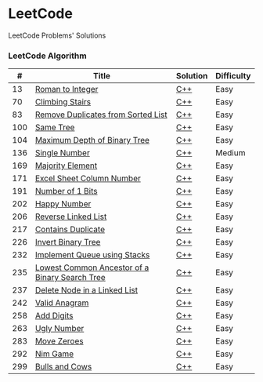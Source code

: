 # LeetCode

LeetCode Problems' Solutions

### LeetCode Algorithm

| #   | Title                                                                                                                           | Solution                                                                                                    | Difficulty |
|-----|---------------------------------------------------------------------------------------------------------------------------------|-------------------------------------------------------------------------------------------------------------|------------|
| 13  | [Roman to Integer](https://leetcode.com/problems/roman-to-integer/)                                                             | [C++](./algorithms/cpp/romanToInteger/romanToInteger.cpp)                                                   | Easy       |
| 70  | [Climbing Stairs](https://leetcode.com/problems/climbing-stairs/)                                                               | [C++](./algorithms/cpp/climbingStairs/climbingStairs.cpp)                                                   | Easy       |
| 83  | [Remove Duplicates from Sorted List](https://leetcode.com/problems/remove-duplicates-from-sorted-list/)                         | [C++](./algorithms/cpp/removeDuplicatesFromSortedList/removeDuplicatesFromSortedList.cpp)                   | Easy       |
| 100 | [Same Tree](https://leetcode.com/problems/same-tree/)                                                                           | [C++](./algorithms/cpp/sameTree/sameTree.cpp)                                                               | Easy       |
| 104 | [Maximum Depth of Binary Tree](https://leetcode.com/problems/maximum-depth-of-binary-tree/)                                     | [C++](./algorithms/cpp/maximumDepthOfBinaryTree/maximumDepthOfBinaryTree.cpp)                               | Easy       |
| 136 | [Single Number](https://leetcode.com/problems/single-number/)                                                                   | [C++](./algorithms/cpp/singleNumber/singleNumber.cpp)                                                       | Medium     |
| 169 | [Majority Element](https://leetcode.com/problems/majority-element/)                                                             | [C++](./algorithms/cpp/majorityElement/majorityElement.cpp)                                                 | Easy       |
| 171 | [Excel Sheet Column Number](https://leetcode.com/problems/excel-sheet-column-number/)                                           | [C++](./algorithms/cpp/excelSheetColumnNumber/excelSheetColumnNumber.cpp)                                   | Easy       |
| 191 | [Number of 1 Bits](https://leetcode.com/problems/number-of-1-bits/)                                                             | [C++](./algorithms/cpp/numberOf1Bits/numberOf1Bits.cpp)                                                     | Easy       |
| 202 | [Happy Number](https://leetcode.com/problems/happy-number/)                                                                     | [C++](./algorithms/cpp/happyNumber/happyNumber.cpp)                                                         | Easy       |
| 206 | [Reverse Linked List](https://leetcode.com/problems/reverse-linked-list/)                                                       | [C++](./algorithms/cpp/reverseLinkedList/reverseLinkedList.cpp)                                             | Easy       |
| 217 | [Contains Duplicate](https://leetcode.com/problems/contains-duplicate/)                                                         | [C++](./algorithms/cpp/containsDuplicate/containsDuplicate.cpp)                                             | Easy       |
| 226 | [Invert Binary Tree](https://leetcode.com/problems/invert-binary-tree/)                                                         | [C++](./algorithms/cpp/invertBinaryTree/invertBinaryTree.cpp)                                               | Easy       |
| 232 | [Implement Queue using Stacks](https://leetcode.com/problems/implement-queue-using-stacks/)                                     | [C++](./algorithms/cpp/implementQueueUsingStacks/implementQueueUsingStacks.cpp)                             | Easy       |
| 235 | [Lowest Common Ancestor of a Binary Search Tree](https://leetcode.com/problems/lowest-common-ancestor-of-a-binary-search-tree/) | [C++](./algorithms/cpp/lowestCommonAncestorOfABinarySearchTree/lowestCommonAncestorOfABinarySearchTree.cpp) | Easy       |
| 237 | [Delete Node in a Linked List](https://leetcode.com/problems/delete-node-in-a-linked-list/)                                     | [C++](./algorithms/cpp/deleteNodeInALinkedList/deleteNodeInALinkedList.cpp)                                 | Easy       |
| 242 | [Valid Anagram](https://leetcode.com/problems/valid-anagram/)                                                                   | [C++](./algorithms/cpp/validAnagram/validAnagram.cpp)                                                       | Easy       |
| 258 | [Add Digits](https://leetcode.com/problems/add-digits/)                                                                         | [C++](./algorithms/cpp/addDigits/addDigits.cpp)                                                             | Easy       |
| 263 | [Ugly Number](https://leetcode.com/problems/ugly-number/)                                                                       | [C++](./algorithms/cpp/uglyNumber/uglyNumber.cpp)                                                           | Easy       |
| 283 | [Move Zeroes](https://leetcode.com/problems/move-zeroes/)                                                                       | [C++](./algorithms/cpp/moveZeroes/moveZeroes.cpp)                                                           | Easy       |
| 292 | [Nim Game](https://leetcode.com/problems/nim-game/)                                                                             | [C++](./algorithms/cpp/nimGame/nimGame.cpp)                                                                 | Easy       |
| 299 | [Bulls and Cows](https://leetcode.com/problems/bulls-and-cows/)                                                                 | [C++](./algorithms/cpp/bullsAndCows/bullsAndCows.cpp)                                                       | Easy       |
